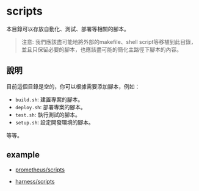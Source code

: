 # scripts

本目錄可以存放自動化、測試、部署等相關的腳本。

> 注意: 我們應該盡可能地將外部的makefile、shell script等移植到此目錄，並且只保留必要的腳本，也應該盡可能的簡化主路徑下腳本的內容。

## 說明

目前這個目錄是空的，你可以根據需要添加腳本，例如：

*   `build.sh`:  建置專案的腳本。
*   `deploy.sh`:  部署專案的腳本。
*   `test.sh`:  執行測試的腳本。
*   `setup.sh`: 設定開發環境的腳本。

等等。

## example

* [prometheus/scripts](https://github.com/prometheus/prometheus/tree/main/scripts)

* [harness/scripts](https://github.com/harness/harness/tree/main/scripts)